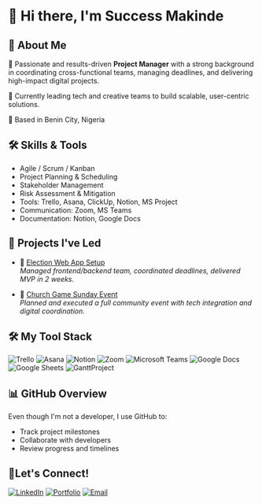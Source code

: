 
# 👋 Hi there, I'm Success Makinde

## 🌟 About Me
🎯 Passionate and results-driven **Project Manager** with a strong background in coordinating cross-functional teams, managing deadlines, and delivering high-impact digital projects.

💼 Currently leading tech and creative teams to build scalable, user-centric solutions.

📍 Based in Benin City, Nigeria

## 🛠️ Skills & Tools
- Agile / Scrum / Kanban
- Project Planning & Scheduling
- Stakeholder Management
- Risk Assessment & Mitigation
- Tools: Trello, Asana, ClickUp, Notion, MS Project
- Communication: Zoom, MS Teams
- Documentation: Notion, Google Docs

## 🚀 Projects I've Led
- 🔗 [Election Web App Setup](https://github.com/YOUR_USERNAME/Election-Web-App-Setup)  
  _Managed frontend/backend team, coordinated deadlines, delivered MVP in 2 weeks._

- 🔗 [Church Game Sunday Event](https://github.com/YOUR_USERNAME/Church-Game-Sunday)  
  _Planned and executed a full community event with tech integration and digital coordination._

## 🛠️ My Tool Stack

![Trello](https://img.shields.io/badge/-Trello-0052CC?style=flat&logo=trello&logoColor=white)
![Asana](https://img.shields.io/badge/-Asana-273347?style=flat&logo=asana&logoColor=white)
![Notion](https://img.shields.io/badge/-Notion-000000?style=flat&logo=notion&logoColor=white)
![Zoom](https://img.shields.io/badge/-Zoom-2D8CFF?style=flat&logo=zoom&logoColor=white)
![Microsoft Teams](https://img.shields.io/badge/-Microsoft%20Teams-6264A7?style=flat&logo=microsoft-teams&logoColor=white)
![Google Docs](https://img.shields.io/badge/-Google%20Docs-4285F4?style=flat&logo=google-docs&logoColor=white)
![Google Sheets](https://img.shields.io/badge/-Google%20Sheets-34A853?style=flat&logo=google-sheets&logoColor=white)
![GanttProject](https://img.shields.io/badge/-GanttProject-FF6F00?style=flat&logoColor=white)


## 📊 GitHub Overview
Even though I'm not a developer, I use GitHub to:
- Track project milestones
- Collaborate with developers
- Review progress and timelines

## 🤝Let's Connect!
[![LinkedIn](https://img.shields.io/badge/-LinkedIn-blue?style=flat&logo=linkedin&logoColor=white)](https://[www.linkedin.com/in/your-profile](https://www.linkedin.com/in/success-makinde?utm_source=share&utm_campaign=share_via&utm_content=profile&utm_medium=android_app))
[![Portfolio](https://img.shields.io/badge/-Portfolio-000?style=flat&logo=github&logoColor=white)](https://your-portfolio-link)
[![Email](https://img.shields.io/badge/-Email-D14836?style=flat&logo=gmail&logoColor=white)](makindesuccess9@gmail.com)


<!---
success901/success901 is a ✨ special ✨ repository because its `README.md` (this file) appears on your GitHub profile.
You can click the Preview link to take a look at your changes.
--->
